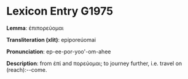 # Lexicon Entry G1975

**Lemma**: ἐπιπορεύομαι

**Transliteration (xlit)**: epiporeúomai

**Pronunciation**: ep-ee-por-yoo'-om-ahee

**Description**:
from ἐπί and πορεύομαι; to journey further, i.e. travel on (reach):--come.
